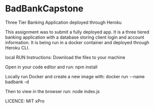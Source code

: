 # BadBankCapstone
Three Tier Banking Application deployed through Heroku

This assignment was to submit a fully deployed app.
It is a three tiered banking application with a database storing client login and account information.
It is being run in a docker container and deployed through Heroku CLI.

local RUN Instructions:
Download the files to your machine

Open in your code editor and run:
npm install

Locally run Docker and create a new image with:
   docker run --name badbank -d

Then to view in the browser run:
node index.js

LICENCE: MIT xPro
